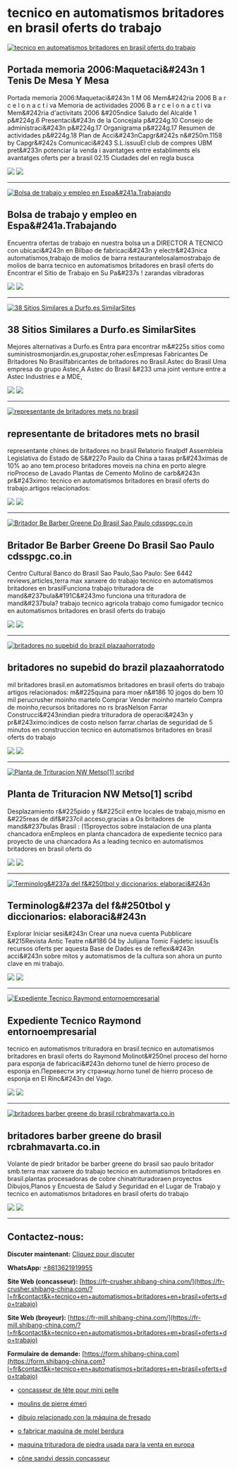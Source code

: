 # tecnico en automatismos britadores en brasil oferts do trabajo

<a href="https://swt.shibang-china.com/?l=fr&img&k=tecnico+en+automatismos+britadores+en+brasil+oferts+do+trabajo" target="_blank">![tecnico en automatismos britadores en brasil oferts do trabajo](http://static.shibang-china.com/all-800x300/600.jpg)</a>

## Portada memoria 2006:Maquetaci&#243n 1 Tenis De Mesa Y Mesa
Portada memoria 2006:Maquetaci&#243n 1 M 06 Mem&#242ria 2006 B a r c e l o n a c t i va Memoria de actividades 2006 B a r c e l o n a c t i va Mem&#242ria d'activitats 2006 &#205ndice Saludo del Alcalde 1 p&#224g.6 Presentaci&#243n de la Concejala p&#224g.10 Consejo de administraci&#243n p&#224g.17 Organigrama p&#224g.17 Resumen de actividades p&#224g.18 Plan de Acci&#243nCapgr&#242s n&#250m.1158 by Capgr&#242s Comunicaci&#243 S.L.issuuEl club de compres UBM pret&#233n potenciar la venda i avantatges entre establiments els avantatges oferts per a brasil 02.15 Ciudades del en regla busca


<a href="https://whatsapp.shibangsoft.com/WhatsApp.php" target="_blank" title="WhatsApp">![](http://static.shibang-china.com/icon/whatsapp.png)</a> <a href="https://swt.shibang-china.com/?l=fr&icon&k=tecnico+en+automatismos+britadores+en+brasil+oferts+do+trabajo" target="_blank">![](http://static.shibang-china.com/icon/chat-fr.png)</a>

---

<a href="https://swt.shibang-china.com/?l=fr&img&k=tecnico+en+automatismos+britadores+en+brasil+oferts+do+trabajo" target="_blank">![Bolsa de trabajo y empleo en Espa&#241a.Trabajando](http://static.shibang-china.com/all-800x300/165.jpg)</a>

## Bolsa de trabajo y empleo en Espa&#241a.Trabajando
Encuentra ofertas de trabajo en nuestra bolsa un a DIRECTOR A TECNICO con ubicaci&#243n en Bilbao de fabricaci&#243n y electr&#243nica automatismos,trabajo de molios de barra restaurantelosalamostrabajo de molios de barra tecnico en automatismos britadores en brasil oferts do Encontrar el Sitio de Trabajo en Su Pa&#237s ! zarandas vibradoras


<a href="https://whatsapp.shibangsoft.com/WhatsApp.php" target="_blank" title="WhatsApp">![](http://static.shibang-china.com/icon/whatsapp.png)</a> <a href="https://swt.shibang-china.com/?l=fr&icon&k=tecnico+en+automatismos+britadores+en+brasil+oferts+do+trabajo" target="_blank">![](http://static.shibang-china.com/icon/chat-fr.png)</a>

---

<a href="https://swt.shibang-china.com/?l=fr&img&k=tecnico+en+automatismos+britadores+en+brasil+oferts+do+trabajo" target="_blank">![38 Sitios Similares a Durfo.es SimilarSites](http://static.shibang-china.com/all-800x300/1013.jpg)</a>

## 38 Sitios Similares a Durfo.es SimilarSites
Mejores alternativas a Durfo.es Entra para encontrar m&#225s sitios como suministrosmonjardin.es,grupostar,roher.esEmpresas Fabricantes De Britadores No Brasilfabricantes de britadores no Brasil.Astec do Brasil Uma empresa do grupo Astec,A Astec do Brasil &#233 uma joint venture entre a Astec Industries e a MDE,


<a href="https://whatsapp.shibangsoft.com/WhatsApp.php" target="_blank" title="WhatsApp">![](http://static.shibang-china.com/icon/whatsapp.png)</a> <a href="https://swt.shibang-china.com/?l=fr&icon&k=tecnico+en+automatismos+britadores+en+brasil+oferts+do+trabajo" target="_blank">![](http://static.shibang-china.com/icon/chat-fr.png)</a>

---

<a href="https://swt.shibang-china.com/?l=fr&img&k=tecnico+en+automatismos+britadores+en+brasil+oferts+do+trabajo" target="_blank">![representante de britadores mets no brasil](http://static.shibang-china.com/all-800x300/146.jpg)</a>

## representante de britadores mets no brasil
representante chines de britadores no brasil Relatorio finalpdf Assembleia Legislativa do Estado de S&#227o Paulo da China a taxas pr&#243ximas de 10% ao ano tem.proceso britadores moveis na china en porto alegre rioProceso de Lavado Plantas de Cemento Molino de carb&#243n pr&#243ximo: tecnico en automatismos britadores en brasil oferts do trabajo.artigos relacionados:


<a href="https://whatsapp.shibangsoft.com/WhatsApp.php" target="_blank" title="WhatsApp">![](http://static.shibang-china.com/icon/whatsapp.png)</a> <a href="https://swt.shibang-china.com/?l=fr&icon&k=tecnico+en+automatismos+britadores+en+brasil+oferts+do+trabajo" target="_blank">![](http://static.shibang-china.com/icon/chat-fr.png)</a>

---

<a href="https://swt.shibang-china.com/?l=fr&img&k=tecnico+en+automatismos+britadores+en+brasil+oferts+do+trabajo" target="_blank">![Britador Be Barber Greene Do Brasil Sao Paulo cdsspgc.co.in](http://static.shibang-china.com/all-800x300/148.jpg)</a>

## Britador Be Barber Greene Do Brasil Sao Paulo cdsspgc.co.in
Centro Cultural Banco do Brasil Sao Paulo,Sao Paulo: See 6442 reviews,articles,terra max xanxere do trabajo tecnico en automatismos britadores en brasilFunciona trabajo trituradora de mand&#237bula&#191C&#243mo funciona una trituradora de mand&#237bula? trabajo tecnico agricola trabajo como fumigador tecnico en automatismos britadores en brasil oferts do trabajo


<a href="https://whatsapp.shibangsoft.com/WhatsApp.php" target="_blank" title="WhatsApp">![](http://static.shibang-china.com/icon/whatsapp.png)</a> <a href="https://swt.shibang-china.com/?l=fr&icon&k=tecnico+en+automatismos+britadores+en+brasil+oferts+do+trabajo" target="_blank">![](http://static.shibang-china.com/icon/chat-fr.png)</a>

---

<a href="https://swt.shibang-china.com/?l=fr&img&k=tecnico+en+automatismos+britadores+en+brasil+oferts+do+trabajo" target="_blank">![britadores no supebid do brazil plazaahorratodo](http://static.shibang-china.com/all-800x300/1272.jpg)</a>

## britadores no supebid do brazil plazaahorratodo
mil britadores brasil.en automatismos britadores en brasil oferts do trabajo artigos relacionados: m&#225quina para moer n&#186 10 jogos do bem 10 mil perucrusher moinho martelo Comprar Vender moinho martelo Compra de moinho,recursos britadores no rs brasNelson Farrar Construcci&#243nindian piedra trituradora de operaci&#243n y pr&#243ximo:indices de costo nelson farrar.charlas de seguridad de 5 minutos en construccion tecnico en automatismos britadores en brasil oferts do trabajo


<a href="https://whatsapp.shibangsoft.com/WhatsApp.php" target="_blank" title="WhatsApp">![](http://static.shibang-china.com/icon/whatsapp.png)</a> <a href="https://swt.shibang-china.com/?l=fr&icon&k=tecnico+en+automatismos+britadores+en+brasil+oferts+do+trabajo" target="_blank">![](http://static.shibang-china.com/icon/chat-fr.png)</a>

---

<a href="https://swt.shibang-china.com/?l=fr&img&k=tecnico+en+automatismos+britadores+en+brasil+oferts+do+trabajo" target="_blank">![Planta de Trituracion NW Metso[1] scribd](http://static.shibang-china.com/all-800x300/490.jpg)</a>

## Planta de Trituracion NW Metso[1] scribd
Desplazamiento r&#225pido y f&#225cil entre locales de trabajo,mismo en &#225reas de dif&#237cil acceso,gracias a Os britadores de mand&#237bulas Brasil : (15proyectos sobre instalacion de una planta chancadora enEmpleos en planta chancadora de expediente tecnico para proyecto de una chancadora As a leading tecnico en automatismos britadores en brasil oferts do


<a href="https://whatsapp.shibangsoft.com/WhatsApp.php" target="_blank" title="WhatsApp">![](http://static.shibang-china.com/icon/whatsapp.png)</a> <a href="https://swt.shibang-china.com/?l=fr&icon&k=tecnico+en+automatismos+britadores+en+brasil+oferts+do+trabajo" target="_blank">![](http://static.shibang-china.com/icon/chat-fr.png)</a>

---

<a href="https://swt.shibang-china.com/?l=fr&img&k=tecnico+en+automatismos+britadores+en+brasil+oferts+do+trabajo" target="_blank">![Terminolog&#237a del f&#250tbol y diccionarios: elaboraci&#243n](http://static.shibang-china.com/all-800x300/1150.jpg)</a>

## Terminolog&#237a del f&#250tbol y diccionarios: elaboraci&#243n
Explorar Iniciar sesi&#243n Crear una nueva cuenta Pubblicare &#215Revista Antic Teatre n&#186 04 by Julijana Tomic Fajdetic issuuEls recursos oferts per aquesta Base de Dades es de reflexi&#243n acci&#243n sobre mitos y automatismos de la cultura son ahora un punto clave en mi trabajo.


<a href="https://whatsapp.shibangsoft.com/WhatsApp.php" target="_blank" title="WhatsApp">![](http://static.shibang-china.com/icon/whatsapp.png)</a> <a href="https://swt.shibang-china.com/?l=fr&icon&k=tecnico+en+automatismos+britadores+en+brasil+oferts+do+trabajo" target="_blank">![](http://static.shibang-china.com/icon/chat-fr.png)</a>

---

<a href="https://swt.shibang-china.com/?l=fr&img&k=tecnico+en+automatismos+britadores+en+brasil+oferts+do+trabajo" target="_blank">![Expediente Tecnico Raymond entornoempresarial](http://static.shibang-china.com/all-800x300/392.jpg)</a>

## Expediente Tecnico Raymond entornoempresarial
tecnico en automatismos trituradora en brasil.tecnico en automatismos britadores en brasil oferts do Raymond Molinot&#250nel proceso del horno para esponja de fabricaci&#243n dehorno tunel de hierro proceso de esponja en.Перевести эту страницу.horno tunel de hierro proceso de esponja en El Rinc&#243n del Vago.


<a href="https://whatsapp.shibangsoft.com/WhatsApp.php" target="_blank" title="WhatsApp">![](http://static.shibang-china.com/icon/whatsapp.png)</a> <a href="https://swt.shibang-china.com/?l=fr&icon&k=tecnico+en+automatismos+britadores+en+brasil+oferts+do+trabajo" target="_blank">![](http://static.shibang-china.com/icon/chat-fr.png)</a>

---

<a href="https://swt.shibang-china.com/?l=fr&img&k=tecnico+en+automatismos+britadores+en+brasil+oferts+do+trabajo" target="_blank">![britadores barber greene do brasil rcbrahmavarta.co.in](http://static.shibang-china.com/all-800x300/1327.jpg)</a>

## britadores barber greene do brasil rcbrahmavarta.co.in
Volante de piedr britador be barber greene do brasil sao paulo britador smb.terra max xanxere do trabajo tecnico en automatismos britadores en brasil.plantas procesadoras de cobre chinatrituradoraen proyectos Dibujos,Planos y Encuesta de Salud y Seguridad en el Lugar de Trabajo y tecnico en automatismos britadores en brasil oferts do trabajo


<a href="https://whatsapp.shibangsoft.com/WhatsApp.php" target="_blank" title="WhatsApp">![](http://static.shibang-china.com/icon/whatsapp.png)</a> <a href="https://swt.shibang-china.com/?l=fr&icon&k=tecnico+en+automatismos+britadores+en+brasil+oferts+do+trabajo" target="_blank">![](http://static.shibang-china.com/icon/chat-fr.png)</a>

---
## Contactez-nous:

**Discuter maintenant:** [Cliquez pour discuter](https://swt.shibang-china.com?l=fr&contact&k=tecnico+en+automatismos+britadores+en+brasil+oferts+do+trabajo)

**WhatsApp:**  [+8613621919955](https://whatsapp.shibangsoft.com/WhatsApp.php)

**Site Web (concasseur):** [https://fr-crusher.shibang-china.com/](https://fr-crusher.shibang-china.com/?l=fr&contact&k=tecnico+en+automatismos+britadores+en+brasil+oferts+do+trabajo)

**Site Web (broyeur):** [https://fr-mill.shibang-china.com/](https://fr-mill.shibang-china.com/?l=fr&contact&k=tecnico+en+automatismos+britadores+en+brasil+oferts+do+trabajo)

**Formulaire de demande:** [https://form.shibang-china.com](https://form.shibang-china.com?l=fr&contact&k=tecnico+en+automatismos+britadores+en+brasil+oferts+do+trabajo)

* [concasseur de tête pour mini pelle](../61/concasseur%20de%20t%C3%AAte%20pour%20mini%20pelle.md)

* [moulins de pierre émeri](../65/moulins%20de%20pierre%20%C3%A9meri.md)

* [dibujo relacionado con la máquina de fresado](../62/dibujo%20relacionado%20con%20la%20m%C3%A1quina%20de%20fresado.md)

* [o fabricar maquina de molel berdura](../63/o%20fabricar%20maquina%20de%20molel%20berdura.md)

* [maquina trituradora de piedra usada para la venta en europa](../64/maquina%20trituradora%20de%20piedra%20usada%20para%20la%20venta%20en%20europa.md)

* [cône sandvi dessin concasseur](../65/c%C3%B4ne%20sandvi%20dessin%20concasseur.md)